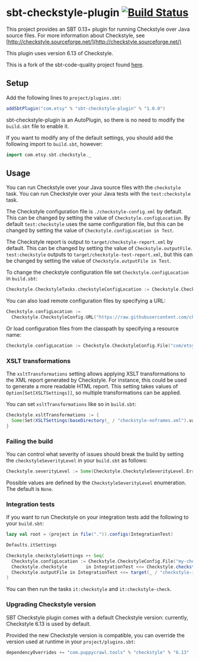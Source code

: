 # sbt-checkstyle-plugin [![Build Status](https://travis-ci.org/etsy/sbt-checkstyle-plugin.svg?branch=master)](https://travis-ci.org/etsy/sbt-checkstyle-plugin)

This project provides an SBT 0.13+ plugin for running Checkstyle over
Java source files.  For more information about Checkstyle, see
[http://checkstyle.sourceforge.net/](http://checkstyle.sourceforge.net/)

This plugin uses version 6.13 of Checkstyle.

This is a fork of the sbt-code-quality project found
[here](https://github.com/corux/sbt-code-quality).

## Setup

Add the following lines to `project/plugins.sbt`:

```scala
addSbtPlugin("com.etsy" % "sbt-checkstyle-plugin" % "1.0.0")
```

sbt-checkstyle-plugin is an AutoPlugin, so there is no need to modify the `build.sbt` file to enable it.

If you want to modify any of the default settings, you should add the following import to `build.sbt`, however:

```scala
import com.etsy.sbt.checkstyle._
```

## Usage

You can run Checkstyle over your Java source files with the
`checkstyle` task.  You can run Checkstyle over your Java tests with
the `test:checkstyle` task.

The Checkstyle configuration file is `./checkstyle-config.xml` by
default.  This can be changed by setting the value of
`Checkstyle.configLocation`.  By default `test:checkstyle` uses the same
configuration file, but this can be changed by setting the value of
`Checkstyle.configLocation in Test`.

The Checkstyle report is output to `target/checkstyle-report.xml` by
default.  This can be changed by setting the value of
`Checkstyle.outputFile`.  `test:checkstyle` outputs to
`target/checkstyle-test-report.xml`, but this can be changed by
setting the value of `Checkstyle.outputFile in Test`.

To change the checkstyle configuration file set `Checkstyle.configLocation` in `build.sbt`:
```scala
Checkstyle.CheckstyleTasks.checkstyleConfigLocation := Checkstyle.CheckstyleConfig.File("checkstyle-config.xml")
```

You can also load remote configuration files by specifying a URL:
```scala
Checkstyle.configLocation :=
  Checkstyle.CheckstyleConfig.URL("https://raw.githubusercontent.com/checkstyle/checkstyle/master/config/checkstyle_checks.xml")
```

Or load configuration files from the classpath by specifying a resource name:
```scala
Checkstyle.configLocation := Checkstyle.CheckstyleConfig.File("com/etsy/checkstyle-config.xml")
```

### XSLT transformations

The `xsltTransformations` setting allows applying XSLT transformations to the XML report generated by Checkstyle.  For instance, this could be used to generate a more readable HTML report.  This setting takes values of `Option[Set[XSLTSettings]]`, so multiple transformations can be applied.

You can set `xsltTransformations` like so in `build.sbt`:
```scala
Checkstyle.xsltTransformations := {
  Some(Set(XSLTSettings(baseDirectory(_ / "checkstyle-noframes.xml").value, target(_ / "checkstyle-report.html").value)))
}
```

### Failing the build

You can control what severity of issues should break the build by setting the `checkstyleSeverityLevel` in your `build.sbt` as follows:
```scala
Checkstyle.severityLevel := Some(Checkstyle.CheckstyleSeverityLevel.Error)
```

Possible values are defined by the `CheckstyleSeverityLevel` enumeration. The default is `None`.

### Integration tests

If you want to run Checkstyle on your integration tests add the following to your `build.sbt`:
```scala
lazy val root = (project in file(".")).configs(IntegrationTest)

Defaults.itSettings

Checkstyle.checkstyleSettings ++ Seq(
  Checkstyle.configLocation := Checkstyle.CheckstyleConfig.File("my-checkstyle-config.xml"),
  Checkstyle.checkstyle       in IntegrationTest <<= Checkstyle.checkstyleTask(IntegrationTest),
  Checkstyle.outputFile in IntegrationTest <<= target(_ / "checkstyle-integration-test-report.xml")
)
```

You can then run the tasks `it:checkstyle` and `it:checkstyle-check`.

### Upgrading Checkstyle version

SBT Checkstyle plugin comes with a default Checkstyle version: currently, Checkstyle 6.13 is used by default.

Provided the new Checkstyle version is compatible, you can override the version used at runtime in your `project/plugins.sbt`:

```scala
dependencyOverrides += "com.puppycrawl.tools" % "checkstyle" % "6.13"
```
